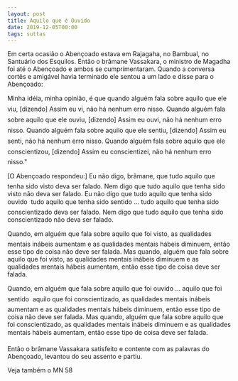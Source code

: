 ```yaml
---
layout: post
title: Aquilo que é Ouvido
date: 2019-12-05T00:00
tags: suttas
---
```

Em certa ocasião o Abençoado estava em Rajagaha, no Bambual, no Santuário dos Esquilos. Então o brâmane Vassakara, o ministro de Magadha foi até o Abençoado e ambos se cumprimentaram. Quando a conversa cortês e amigável havia terminado ele sentou a um lado e disse para o Abençoado:

Minha idéia, minha opinião, é que quando alguém fala sobre aquilo que ele viu, [dizendo] Assim eu vi, não há nenhum erro nisso. Quando alguém fala sobre aquilo que ele ouviu, [dizendo] Assim eu ouvi, não há nenhum erro nisso. Quando alguém fala sobre aquilo que ele sentiu, [dizendo] Assim eu senti, não há nenhum erro nisso. Quando alguém fala sobre aquilo que ele conscientizou, [dizendo] Assim eu conscientizei, não há nenhum erro nisso."

[O Abençoado respondeu:] Eu não digo, brâmane, que tudo aquilo que tenha sido visto deva ser falado. Nem digo que tudo aquilo que tenha sido visto não deva ser falado. Eu não digo que tudo aquilo que tenha sido ouvido  tudo aquilo que tenha sido sentido ... tudo aquilo que tenha sido conscientizado deva ser falado. Nem digo que tudo aquilo que tenha sido conscientizado não deva ser falado.

Quando, em alguém que fala sobre aquilo que foi visto, as qualidades mentais inábeis aumentam e as qualidades mentais hábeis diminuem, então esse tipo de coisa não deve ser falada. Mas quando, alguém que fala sobre aquilo que foi visto, as qualidades mentais inábeis diminuem e as qualidades mentais hábeis aumentam, então esse tipo de coisa deve ser falada.

Quando, em alguém que fala sobre aquilo que foi ouvido ... aquilo que foi sentido  aquilo que foi conscientizado, as qualidades mentais inábeis aumentam e as qualidades mentais hábeis diminuem, então esse tipo de coisa não deve ser falada. Mas quando, alguém que fala sobre aquilo que foi conscientizado, as qualidades mentais inábeis diminuem e as qualidades mentais hábeis aumentam, então esse tipo de coisa deve ser falada.

Então o brâmane Vassakara satisfeito e contente com as palavras do Abençoado, levantou do seu assento e partiu.

Veja também o MN 58


